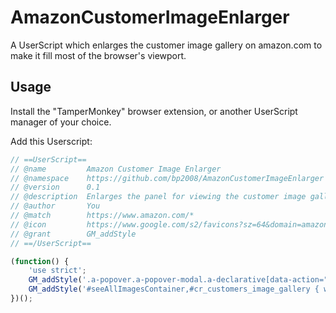# AmazonCustomerImageEnlarger
A UserScript which enlarges the customer image gallery on amazon.com to make it fill most of the browser's viewport.

## Usage

Install the "TamperMonkey" browser extension, or another UserScript manager of your choice.

Add this Userscript:

```js
// ==UserScript==
// @name         Amazon Customer Image Enlarger
// @namespace    https://github.com/bp2008/AmazonCustomerImageEnlarger
// @version      0.1
// @description  Enlarges the panel for viewing the customer image gallery so that it fills most of the screen.
// @author       You
// @match        https://www.amazon.com/*
// @icon         https://www.google.com/s2/favicons?sz=64&domain=amazon.com
// @grant        GM_addStyle
// ==/UserScript==

(function() {
    'use strict';
    GM_addStyle('.a-popover.a-popover-modal.a-declarative[data-action="a-popover-a11y"] { top: 2vh !important; left: 2vw !important; max-width: 96vw !important; margin: 0 !important; }');
    GM_addStyle('#seeAllImagesContainer,#cr_customers_image_gallery { width: calc(96vw - 50px) !important; height: calc(96vh - 115px) !important; }');
})();
```
